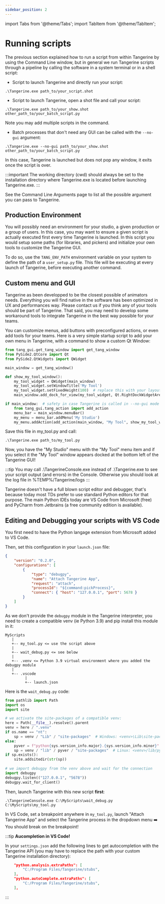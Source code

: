 ```yaml
---
sidebar_position: 2
---
```

import Tabs from '@theme/Tabs';
import TabItem from '@theme/TabItem';

# Running scripts

The previous section explained how to run a script from within Tangerine by using the Command Line window, but in general we run Tangerine scripts through a pipeline by calling the software in a system terminal or in a shell script:

- Script to launch Tangerine and directly run your script:

```
.\Tangerine.exe path_to/your_script.shot
```

- Script to launch Tangerine, open a shot file and call your script:

```
.\Tangerine.exe path_to/your_show.shot other_path_to/your_batch_script.py
```

Note you may add multiple scripts in the command.

- Batch processes that don't need any GUI can be called with the `--no-gui` argument:

```
.\Tangerine.exe --no-gui path_to/your_show.shot other_path_to/your_batch_script.py
```

In this case, Tangerine is launched but does not pop any window, it exits once the script is over.

:::important
The working directory (cwd) should always be set to the installation directory where Tangerine.exe is located before launching Tangerine.exe.
:::

See the Command Line Arguments page to list all the possible argument you can pass to Tangerine.

## Production Environment

You will possibly need an environment for your studio, a given production or a group of users. In this case, you may want to ensure a given script is actually executed first every time Tangerine is launched. In this script you would setup some paths (for libraries, and pickers) and initialize your own tools to customize the Tangerine GUI.

To do so, use the `TANG_ENV_PATH` environment variable on your system to define the path of a `user_setup.py` file.
This file will be executing at every launch of Tangerine, before executing another command.

## Custom menu and GUI

Tangerine as been developped to be the closest possible of animators needs. Everything you will find native in the software has been optimized in UX and performances way.
Please contact us if you think any of your tools should be part of Tangerine.
That said, you may need to develop some workaround tools to integrate Tangerine in the best way possible for your teams.

You can customize menus, add buttons with preconfigured actions, or even add tools for your teams.
Here is a very simple startup script to add your own menu in Tangerine, with a command to show a custom Qt Window:

```python
from tang_gui.get_tang_window import get_tang_window
from PySide2.QtCore import Qt
from PySide2.QtWidgets import QWidget

main_window = get_tang_window()

def show_my_tool_window():
    my_tool_widget = QWidget(main_window)
    my_tool_widget.setWindowTitle('My Tool')
    my_tool_widget.setFixedHeight(100)  # replace this with your layout of widgets
    main_window.add_dock_for_view(my_tool_widget, Qt.RightDockWidgetArea)

if main_window:  # safety in case Tangerine is called in --no-gui mode
    from tang_gui.tang_action import add_action
    menu_bar = main_window.menuBar()
    my_menu = menu_bar.addMenu('My Studio')
    my_menu.addAction(add_action(main_window, "My Tool", show_my_tool_window))
```

Save this file in my_tool.py and call:

```
.\Tangerine.exe path_to/my_tool.py
```

Now, you have the "My Studio" menu with the "My Tool" menu item and if you select it the "My Tool" window appears docked at the bottom left of the Tangerine GUI!

:::tip
You may call .\TangerineConsole.exe instead of .\Tangerine.exe to see your script output (and errors) in the Console. Otherwise you should look at the log file in %TEMP%/Tangerine/logs
:::

Tangerine doesn't have a full blown script editor and debugger, that's because today most TDs prefer to use standard Python editors for that purpose. The main Python IDEs today are VS Code from Microsoft (free) and PyCharm from Jetbrains (a free community edition is available).

## Editing and Debugging your scripts with VS Code

You first need to have the Python langage extension from Microsoft added to VS Code.

Then, set this configuration in your `launch.json` file:

```json
{
    "version": "0.2.0",
    "configurations": [
        {
            "type": "debugpy",
            "name": "Attach Tangerine App",
            "request": "attach",
            "processId": "${command:pickProcess}",
            "connect": { "host": "127.0.0.1", "port": 5678 }
        }
    ]
}
```

As we don't provide the `debugpy` module in the Tangerine interpreter, you need to create a compatible venv (ie Python 3.9) and pip install this module in it:

```
MyScripts
   |
   +-- my_tool.py <= use the script above
   |
   +-- wait_debug.py <= see below
   |
   +-- .venv <= Python 3.9 virtual environment where you added the debugpy module
   |
   +-- .vscode
         |	
         +-- launch.json
```

Here is the `wait_debug.py` code:

```python
from pathlib import Path
import os
import site

# we activate the site-packages of a compatible venv:
here = Path(__file__).resolve().parent
venv = here / ".venv"
if os.name == "nt":
    sp = venv / "Lib" / "site-packages"  # Windows: <venv>\Lib\site-packages
else:
    pyver = f"python{sys.version_info.major}.{sys.version_info.minor}"
    sp = venv / "lib" / pyver / "site-packages"  # Linux: <venv>/lib/pythonX.Y/site-packages
if sp.exists():
    site.addsitedir(str(sp))
	
# we import debugpy from the venv above and wait for the connection
import debugpy
debugpy.listen(("127.0.0.1", "5678"))
debugpy.wait_for_client()
```

Then, launch Tangerine with this new script **first**:
```
.\TangerineConsole.exe C:\MyScripts\wait_debug.py C:\MyScripts\my_tool.py
```

In VS Code, set a breakpoint anywhere in `my_tool.py`, launch "Attach Tangerine App" and select the Tangerine process in the dropdown menu ➡️ You should break on the breakpoint!

:::tip
**Aucompletion in VS Code!**

In your `settings.json` add the following lines to get autocompletion with the Tangerine API (you may have to replace the path with your custom Tangerine installation directory):
```json
    "python.analysis.extraPaths": [
        "C:/Program Files/Tangerine/stubs",
    ],    
    "python.autoComplete.extraPaths": [
        "C:/Program Files/Tangerine/stubs",
    ],
```
:::
